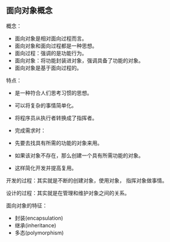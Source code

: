 ## 面向对象概念

概念：

* 面向对象是相对面向过程而言。
* 面向对象和面向过程都是一种思想。
* 面向过程：强调的是功能行为。
* 面向对象：将功能封装进对象，强调具备了功能的对象。
* 面向对象是基于面向过程的。

特点：

* 是一种符合人们思考习惯的思想。

* 可以将复杂的事情简单化。

* 将程序员从执行者转换成了指挥者。

* 完成需求时：

* 先要去找具有所需的功能的对象来用。

* 如果该对象不存在，那么创建一个具有所需功能的对象。

* 这样简化开发并提高复用。

开发的过程：其实就是不断的创建对象，使用对象， 指挥对象做事情。

设计的过程：其实就是在管理和维护对象之间的关系。

面向对象的特征：

* 封装\(encapsulation\)
* 继承\(inheritance\)
* 多态\(polymorphism\)



